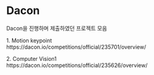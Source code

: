 # Dacon

Dacon을 진행하며 제출하였던 프로젝트 모음

<p>1. Motion keypoint<br>
https://dacon.io/competitions/official/235701/overview/</p>
<p>2. Computer Vision1<br>
https://dacon.io/competitions/official/235626/overview/</p>
